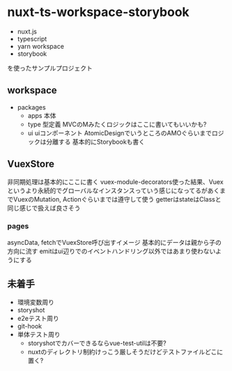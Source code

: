 # nuxt-ts-workspace-storybook

- nuxt.js
- typescript
- yarn workspace
- storybook

を使ったサンプルプロジェクト

## workspace

- packages
  - apps 本体
  - type 型定義 MVCのMみたくロジックはここに書いてもいいかも?
  - ui uiコンポーネント AtomicDesignでいうところのAMOぐらいまでロジックは分離する 基本的にStorybookも書く
  
## VuexStore

非同期処理は基本的にここに書く vuex-module-decorators使った結果、Vuexというより永続的でグローバルなインスタンスっていう感じになってるがあくまでVuexのMutation, Actionぐらいまでは遵守して使う getterはstateはClassと同じ感じで扱えば良さそう

### pages

asyncData, fetchでVuexStore呼び出すイメージ 基本的にデータは親から子の方向に流す emitはui辺りでのイベントハンドリング以外ではあまり使わないようにする

## 未着手

- 環境変数周り
- storyshot
- e2eテスト周り
- git-hook
- 単体テスト周り
  - storyshotでカバーできるならvue-test-utilは不要?
  - nuxtのディレクトリ制約けっこう厳しそうだけどテストファイルどこに置く?
